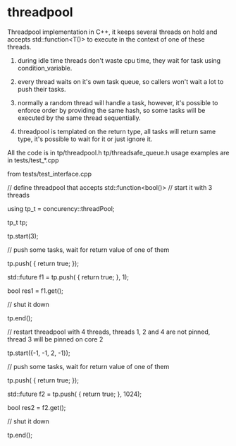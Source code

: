 # threadpool

Threadpool implementation in C++, it keeps several threads on hold and accepts std::function<T()> to execute in the context of one of these threads.

1) during idle time threads don't waste cpu time, they wait for task using condition_variable.

2) every thread waits on it's own task queue, so callers won't wait a lot to push their tasks.

3) normally a random thread will handle a task, however, it's possible to enforce order by providing the same hash, 
	so some tasks will be executed by the same thread sequentially.

4) threadpool is templated on the return type, all tasks will return same type, it's possible to wait for it or just ignore it.


All the code is in tp/threadpool.h tp/threadsafe_queue.h
usage examples are in tests/test_*.cpp



from tests/test_interface.cpp


 // define threadpool that accepts std::function<bool()> 
 // start it with 3 threads

using tp_t = concurency::threadPool<bool>;

tp_t tp;

tp.start(3);


// push some tasks, wait for return value of one of them

tp.push([]() { return true; });

std::future<bool> f1 = tp.push([]() { return true; }, 1);

bool res1 = f1.get();


// shut it down

tp.end();




// restart threadpool with 4 threads, threads 1, 2 and 4 are not pinned, thread 3 will be pinned on core 2

tp.start({-1, -1, 2, -1});


// push some tasks, wait for return value of one of them

tp.push([]() { return true; });

std::future<bool> f2 = tp.push([]() { return true; }, 1024);

bool res2 = f2.get();


// shut it down

tp.end();
